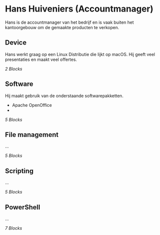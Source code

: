 # Hans Huiveniers (Accountmanager)
Hans is de accountmanager van het bedrijf en is vaak buiten het kantoorgebouw om de gemaakte producten te verkopen. 

## Device
Hans werkt graag op een Linux Distributie die lijkt op macOS. Hij geeft veel presentaties en maakt veel offertes.

_2 Blocks_

## Software
Hij maakt gebruik van de onderstaande softwarepakketten.
- Apache OpenOffice
- 

_5 Blocks_

## File management
...

_5 Blocks_

## Scripting
...

_5 Blocks_

## PowerShell
...

_7 Blocks_